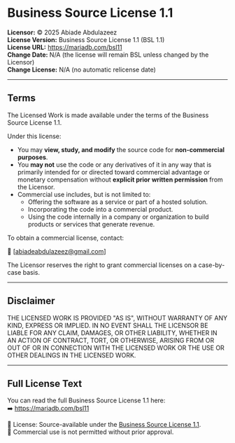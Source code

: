 # Business Source License 1.1

**Licensor:** © 2025 Abiade Abdulazeez  
**License Version:** Business Source License 1.1 (BSL 1.1)  
**License URL:** https://mariadb.com/bsl11  
**Change Date:** N/A (the license will remain BSL unless changed by the Licensor)  
**Change License:** N/A (no automatic relicense date)

---

## Terms

The Licensed Work is made available under the terms of the Business Source License 1.1.

Under this license:

- You may **view, study, and modify** the source code for **non-commercial purposes**.
- You **may not** use the code or any derivatives of it in any way that is primarily intended for or directed toward commercial advantage or monetary compensation without **explicit prior written permission** from the Licensor.
- Commercial use includes, but is not limited to:
  - Offering the software as a service or part of a hosted solution.
  - Incorporating the code into a commercial product.
  - Using the code internally in a company or organization to build products or services that generate revenue.

To obtain a commercial license, contact:

📧 [abiadeabdulazeez@gmail.com]

The Licensor reserves the right to grant commercial licenses on a case-by-case basis.

---

## Disclaimer

THE LICENSED WORK IS PROVIDED "AS IS", WITHOUT WARRANTY OF ANY KIND, EXPRESS OR IMPLIED. IN NO EVENT SHALL THE LICENSOR BE LIABLE FOR ANY CLAIM, DAMAGES, OR OTHER LIABILITY, WHETHER IN AN ACTION OF CONTRACT, TORT, OR OTHERWISE, ARISING FROM OR OUT OF OR IN CONNECTION WITH THE LICENSED WORK OR THE USE OR OTHER DEALINGS IN THE LICENSED WORK.

---

## Full License Text

You can read the full Business Source License 1.1 here:  
➡️ https://mariadb.com/bsl11


📜 License: Source-available under the [Business Source License 1.1](./LICENSE.md).  
📌 Commercial use is not permitted without prior approval.
